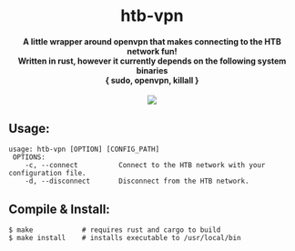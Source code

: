 <h1 align='center'> htb-vpn </h1>

<p align="center">
  <h4 align="center">
    A little wrapper around openvpn that makes connecting to the HTB network fun! </br>
    Written in rust, however it currently depends on the following system binaries </br>
    { sudo, openvpn, killall } </br>
  </h4>
</p>

<p align="center">
    <img src="https://i.imgur.com/08NPiuI.png" />
</p>

<h2>Usage:</h2>

```
usage: htb-vpn [OPTION] [CONFIG_PATH]
 OPTIONS:
    -c, --connect          Connect to the HTB network with your configuration file.
    -d, --disconnect       Disconnect from the HTB network.
```

<h2>Compile & Install:</h2>

```
$ make            # requires rust and cargo to build
$ make install    # installs executable to /usr/local/bin
```
